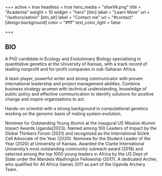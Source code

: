 +++
active = true
headless = true
hero_media = "sharif4.png"
title = "Academia"
weight = 10
widget = "hero"
[btn]
label = "Learn More"
url = "/authors/admin"
[btn_alt]
label = "Contact me"
url = "#contact"
[design.background]
color = "#fff"
text_color_light = false

+++
## BIO

A PhD candidate in Ecology and Evolutionary Biology specialising in quantitative genetics at the University of Kansas, with a track record of leading nonprofit and for-profit companies in sub-Saharan Africa.

A team player, powerful writer and strong communicator with proven international leadership and project management abilities. Combine business strategy acumen with technical understanding, knowledge of public policy and effective communication to identify solutions for positive change and inspire organisations to act.

Hands-on scientist with a strong background in computational genetics working on the genomic basis of mating system evolution.

Nominee for Outstanding Young Alumni at the inaugural US Mission Alumni Impact Awards Uganda(2023). Named among 100 Leaders of Impact by the Global Thinkers Forum (2021) and recognized as the International Sickle Cell Advocate of the Year (2020). Nominee for the Student Leader of the Year (2020) at University of Kansas. Awarded the Clarke International University’s most outstanding community outreach award (2018) and selected among the top 1000 young leaders in Africa by the US Dept of State under the Mandela Washington Fellowship (2017). A dedicated Archer, who qualified for All Africa Games 2011 as part of the Uganda Archery Team.